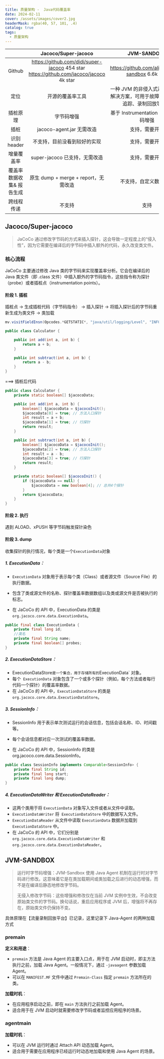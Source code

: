 ```yaml
---
title: 质量架构 -  Java代码覆盖率
date: 2024-02-11
cover: /assets/images/cover2.jpg
headerMask: rgba(40, 57, 101, .4)
catalog: true
tags:
  - 质量架构
---
```


|                          |                                     Jacoco/Super-jacoco                                      |                                   JVM-SANDOBX                                    |
| :----------------------: | :------------------------------------------------------------------------------------------: | :------------------------------------------------------------------------------: |
|          Github          | https://github.com/didi/super-jacoco 454 star<br /> https://github.com/jacoco/jacoco 4k star |                 https://github.com/alibaba/jvm-sandbox 6.6k star                 |
|           定位           |                                       开源的覆盖率工具                                       | 一种 JVM 的非侵入式运行期 AOP 解决方案，可用于故障定位、链路追踪、录制回放等场景 |
|         插桩原理         |                                          字节码增强                                          |                      基于 Instrumentation 的动态字节码增强                       |
|           插桩           |                                  jacoco-agent.jar 无需改造                                   |                                  支持，需要开发                                  |
|       识别 header        |                                 不支持，目前没看到较好的实现                                 |                                  支持，需要开发                                  |
|        增量覆盖率        |                                super-jacoco 已支持，无需改造                                 |                                  支持，需要开发                                  |
| 覆盖率数据收集& 报告生成 |                             原生 dump + merge + report，无需改造                             |                              不支持，自定义数据结构                              |
|        跨线程传递        |                                            不支持                                            |                                       支持                                       |

## Jacoco/Super-jacoco

> JaCoCo 通过修改字节码的方式来插入探针，这会导致一定程度上的“侵入性”，因为它需要在编译后的字节码中插入额外的代码，永久改变类文件。

### 核心流程

JaCoCo 主要通过修改 Java 类的字节码来实现覆盖率分析。它会在编译后的 Java 类文件（即 .class 文件）中插入额外的字节码指令，这些指令称为探针（probe）或者插桩点（instrumentation points）。

#### 阶段 1. 插桩

插桩点 -> 生成插桩代码（字节码指令） -> 插入探针 -> 将插入探针后的字节码重新生成为类文件 -> 类加载

```java
mv.visitFieldInsn(Opcodes.*GETSTATIC*, "java/util/logging/Level", "INFO",       "Ljava/util/logging/Level;");
```

```java
public class Calculator {

    public int add(int a, int b) {
        return a + b;
    }

    public int subtract(int a, int b) {
        return a - b;
    }
}

```

===> 插桩后代码

```java
public class Calculator {
    private static boolean[] $jacocoData;

    public int add(int a, int b) {
        boolean[] $jacocoData = $jacocoInit();
        $jacocoData[0] = true; // 方法入口探针
        int result = a + b;
        $jacocoData[1] = true; // 行探针
        return result;
    }

    public int subtract(int a, int b) {
        boolean[] $jacocoData = $jacocoInit();
        $jacocoData[2] = true; // 方法入口探针
        int result = a - b;
        $jacocoData[3] = true; // 行探针
        return result;
    }

    private static boolean[] $jacocoInit() {
        if ($jacocoData == null) {
            $jacocoData = new boolean[4]; // 总共4个探针
        }
        return $jacocoData;
    }
}

```

#### 阶段 2. 执行

遇到 ALOAD、xPUSH 等字节码触发探针染色

#### 阶段 3. dump

收集探针的执行情况，每个类是一个`ExecutionData`对象

##### 1. ExecutionData：

- `ExecutionData` 对象用于表示每个类（Class）或者源文件（Source File）的执行数据。

- 包含了类或源文件的名称、探针覆盖率数据数组以及类或源文件是否被执行的标志。

- 在 JaCoCo 的 API 中，ExecutionData 的类是` org.jacoco.core.data.ExecutionData`。

```java
public final class ExecutionData {
    private final long id;
    //类名
    private final String name;
    private final boolean[] probes;
}
```

##### 2. ExecutionDataStore：

- ExecutionDataStore`是一个集合，用于存储所有的`ExecutionData` 对象。
- 每个` ExecutionData` 对象包含了一个或多个探针（例如，每个方法或者每行代码一个探针）的覆盖率数据。
- 在 JaCoCo 的 API 中，`ExecutionDataStore` 的类是 `org.jacoco.core.data.ExecutionDataStore`。

##### 3. SessionInfo：

- SessionInfo 用于表示单次测试运行的会话信息，包括会话名称、ID、时间戳等。

- 每个会话信息都对应一次测试的覆盖率数据。

- 在 JaCoCo 的 API 中，SessionInfo 的类是 org.jacoco.core.data.SessionInfo。

```java
public class SessionInfo implements Comparable<SessionInfo> {
	private final String id;
	private final long start;
	private final long dump;
}
```

##### 4. ExecutionDataWriter 和 ExecutionDataReader：

- 这两个类用于将 `ExecutionData` 对象写入文件或者从文件中读取。
- `ExecutionDataWriter` 将` ExecutionDataStore` 中的数据写入文件。
- `ExecutionDataReader` 从文件中读取 `ExecutionData` 数据并加载到` ExecutionDataStore` 中。
- 在 JaCoCo 的 API 中，它们分别是 `org.jacoco.core.data.ExecutionDataWriter` 和 `org.jacoco.core.data.ExecutionDataReader`。

## JVM-SANDBOX

> 运行时字节码增强：JVM-Sandbox 使用 Java Agent 机制在运行时对字节码进行修改。这意味着它是在类加载期间或类加载之后进行的动态增强，而不是在编译后静态地修改字节码。
>
> 无侵入修改字节码：这些增强和修改仅在当前 JVM 实例中生效，不会改变原始类文件的字节码。换句话说，重启应用程序或 JVM 后，增强将不再存在，原始类文件仍保持不变。

具体原理在【流量录制回放平台】已记录，这里记录下 Java-Agent 的两种加载方式

### premain

**定义和用途**：

- `premain` 方法是 Java Agent 的主要入口点，用于在 JVM 启动时，即主方法执行之前，加载 Java Agent。一般情况下，通过 `-javaagent` 参数加载 Agent。
- 可以在 `MANIFEST.MF` 文件中通过 `Premain-Class` 指定 `premain` 方法所在的类。

**加载时机**：

- 在应用程序启动之前，即在 `main` 方法执行之前加载 Agent。
- 适合用于在 JVM 启动时就需要修改字节码或者监控应用程序的场景。

### agentmain

**加载时机**：

- 可以在 JVM 运行时通过 Attach API 动态加载 Agent。
- 适合用于需要在应用程序已经运行时动态地加载和使用 Java Agent 的场景。
